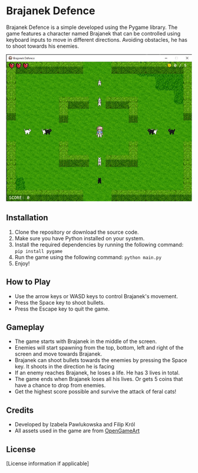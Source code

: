 # Brajanek Defence

Brajanek Defence is a simple developed using the Pygame library. The game features a character named Brajanek that can be controlled using keyboard inputs to move in different directions. Avoiding obstacles, he has to shoot towards his enemies.

![Brajanek Defence](assets/brajanek.jpg)

## Installation

1. Clone the repository or download the source code.
2. Make sure you have Python installed on your system.
3. Install the required dependencies by running the following command:
```pip install pygame```
4. Run the game using the following command:
```python main.py```
5. Enjoy!
## How to Play

- Use the arrow keys or WASD keys to control Brajanek's movement.
- Press the Space key to shoot bullets.
- Press the Escape key to quit the game.

## Gameplay

- The game starts with Brajanek in the middle of the screen.
- Enemies will start spawning from the top, bottom, left and right of the screen and move towards Brajanek.
- Brajanek can shoot bullets towards the enemies by pressing the Space key. It shoots in the direction he is facing
- If an enemy reaches Brajanek, he loses a life. He has 3 lives in total.
- The game ends when Brajanek loses all his lives. Or gets 5 coins that have a chance to drop from enemies.
- Get the highest score possible and survive the attack of feral cats!

## Credits

- Developed by Izabela Pawlukowska and Filip Król
- All assets used in the game are from [OpenGameArt](https://opengameart.org/)

## License

[License information if applicable]
